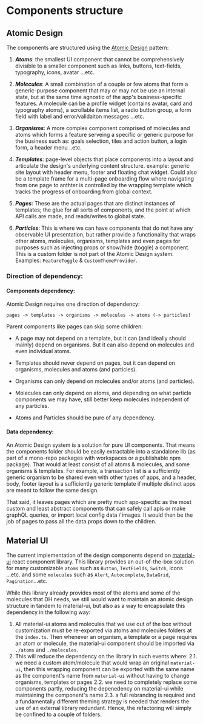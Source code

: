 # Components structure

## Atomic Design

The components are structured using the [Atomic Design](https://atomicdesign.bradfrost.com/chapter-2/) pattern:

1. **_Atoms_**: the smallest UI component that cannot be comprehensively divisible to a smaller component such as links, buttons, text-fields, typography, icons, avatar ...etc.

2. **_Molecules_**: A small combination of a couple or few atoms that form a generic-purpose component that may or may not be use an internal state, but at the same time agnostic of the app's business-specific features. A molecule can be a profile widget (contains avatar, card and typography atoms), a scrollable items list, a radio button group, a form field with label and error/validaiton messages ...etc.

3. **_Organisms_**: A more complex component comprised of molecules and atoms which forms a feature serveing a specific or generic purpose for the business such as: goals selection, tiles and action button, a login form, a header menu ..etc.

4. **_Templates_**: page-level objects that place components into a layout and articulate the design's underlying content structure. example: generic site layout with header menu, footer and floating chat widget. Could also be a template frame for a multi-page onboarding flow where navigating from one page to anthter is controlled by the wrapping template which tracks the progress of onboarding from global context.

5. **_Pages_**: These are the actual pages that are distinct instances of templates; the glue for all sorts of components, and the point at which API calls are made, and reads/writes to global state.

6. **_Particles_**: This is where we can have components that do not have any observable UI presentation, but rather provide a functionality that wraps other atoms, molecules, organisms, templates and even pages for purposes such as injecting props or show/hide (toggle) a component. This is a custom folder is not part of the Atomic Design system. Examples: `FeatureToggle` & `CustomThemeProvider`.

### Direction of dependency:

#### Components dependency:

Atomic Design requires one direction of dependency:

`pages -> templates -> organisms -> molecules -> atoms (-> particles)`

Parent components like pages can skip some children:

- A page may not depend on a template, but it can (and ideally should mainly) depend on organisms. But it can also depend on molecules and even individual atoms.

- Templates should never depend on pages, but it can depend on organisms, molecules and atoms (and particles).

- Organisms can only depend on molecules and/or atoms (and particles).

- Molecules can only depend on atoms, and depending on what particle components we may have, still better keep molecules independent of any particles.

- Atoms and Particles should be pure of any dependency.

#### Data dependency:

An Atomic Design system is a solution for pure UI components. That means the components folder should be easily extractable into a standalone lib (as part of a mono-repo packages with workspaces or a publishable npm package). That would at least consist of all atoms & molecules, and some organisms & templates. For example, a transaction list is a sufficiently generic organism to be shared even with other types of apps, and a header, body, footer layout is a sufficiently generic template if multiple distinct apps are meant to follow the same design.

That said, it leaves pages which are pretty much app-specific as the most custom and least abstract components that can safely call apis or make graphQL queries, or import local config data / images. It would then be the job of pages to pass all the data props down to the children.

## Material UI

The current implementation of the design components depend on [material-ui](https://material-ui.com/) react component library. This library provides an out-of-the-box solution for many customizable `atoms` such as `Button`, `TextFields`, `Switch`, icons ...etc. and some `molecules` such as `Alert`, `Autocomplete`, `DataGrid`, `Pagination`...etc.

While this library already provides most of the atoms and some of the molecules that DH needs, we still would want to maintain an atomic design structure in tandem to material-ui, but also as a way to encapsulate this dependency in the following way:

1. All material-ui atoms and molecules that we use out of the box without customization must be re-exported via atoms and molecules folders at the `index.ts`. Then whenever an organism, a template or a page requires an atom or molecule, the material-ui component should be imported via `./atoms` and `./molecules`.
2. This will reduce the dependency on the library in such events where:
   2.1. we need a custom atom/molecule that would wrap an original `material-ui`, then this wrapping component can be exported with the same name as the component's name from `material-ui` without having to change organisms, templates or pages
   2.2. we need to completely replace some components partly, reducing the depenedency on material-ui while maintaining the component's name
   2.3. a full rebranding is required and a fundamentally different theming strategy is needed that renders the use of an external library redundant. Hence, the refactoring will simply be confined to a couple of folders.
